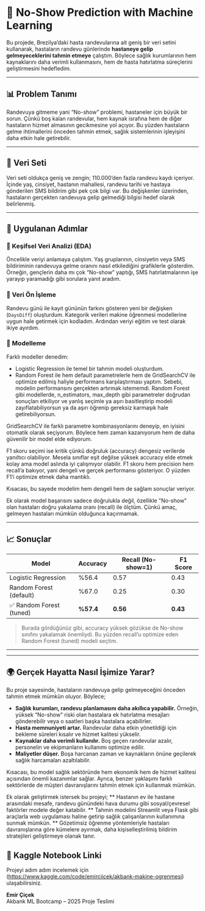 # 🏥 No-Show Prediction with Machine Learning

Bu projede, Brezilya’daki hasta randevularına ait geniş bir veri setini kullanarak, hastaların randevu günlerinde **hastaneye gelip gelmeyeceklerini tahmin etmeye** çalıştım. Böylece sağlık kurumlarının hem kaynaklarını daha verimli kullanmasını, hem de hasta hatırlatma süreçlerini geliştirmesini hedefledim.

---

## 📊 Problem Tanımı
Randevuya gitmeme yani “No-show” problemi, hastaneler için büyük bir sorun. Çünkü boş kalan randevular, hem kaynak israfına hem de diğer hastaların hizmet almasının gecikmesine yol açıyor. Bu yüzden hastaların gelme ihtimallerini önceden tahmin etmek, sağlık sistemlerinin işleyişini daha etkin hale getirebilir.

---

## 📁 Veri Seti
Veri seti oldukça geniş ve zengin; 110.000’den fazla randevu kaydı içeriyor. İçinde yaş, cinsiyet, hastanın mahallesi, randevu tarihi ve hastaya gönderilen SMS bildirim gibi pek çok bilgi var. Bu değişkenler üzerinden, hastaların gerçekten randevuya gelip gelmediği bilgisi hedef olarak belirlenmiş.

---

## 🔎 Uygulanan Adımlar

### 📌 Keşifsel Veri Analizi (EDA)

Öncelikle veriyi anlamaya çalıştım. Yaş gruplarının, cinsiyetin veya SMS bildiriminin randevuya gelme oranını nasıl etkilediğini grafiklerle gösterdim. Örneğin, gençlerin daha mı çok “No-show” yaptığı, SMS hatırlatmalarının işe yarayıp yaramadığı gibi sorulara yanıt aradım.

### 🧼 Veri Ön İşleme

Randevu günü ile kayıt gününün farkını gösteren yeni bir değişken (`DaysDiff`) oluşturdum. Kategorik verileri makine öğrenmesi modellerine uygun hale getirmek için kodladım. Ardından veriyi eğitim ve test olarak ikiye ayırdım.

### 🧠 Modelleme
Farklı modeller denedim:

- Logistic Regression ile temel bir tahmin modeli oluşturdum.
- Random Forest ile hem default parametrelerle hem de GridSearchCV ile optimize edilmiş haliyle performans karşılaştırması yaptım. Sebebi, modelin performansını gerçekten artırmak istememdi. Random Forest gibi modellerde, n_estimators, max_depth gibi parametreler doğrudan sonuçları etkiliyor ve yanlış seçimle ya aşırı basitleştirip modeli zayıflatabiliyorsun ya da aşırı öğrenip gereksiz karmaşık hale getirebiliyorsun.

GridSearchCV ile farklı parametre kombinasyonlarını deneyip, en iyisini otomatik olarak seçiyorum. Böylece hem zaman kazanıyorum hem de daha güvenilir bir model elde ediyorum.

F1 skoru seçimi ise kritik çünkü doğruluk (accuracy) dengesiz verilerde yanıltıcı olabiliyor. Mesela sınıflar eşit değilse yüksek accuracy elde etmek kolay ama model aslında iyi çalışmıyor olabilir. F1 skoru hem precision hem recall’a bakıyor, yani dengeli ve gerçek performansı gösteriyor. O yüzden F1’i optimize etmek daha mantıklı.

Kısacası, bu sayede modelim hem dengeli hem de sağlam sonuçlar veriyor.
  
Ek olarak model başarısını sadece doğrulukla değil, özellikle "No-show" olan hastaları doğru yakalama oranı (recall) ile ölçtüm. Çünkü amaç, gelmeyen hastaları mümkün olduğunca kaçırmamak.

---

## 📈 Sonuçlar

| Model                  | Accuracy | Recall (No-show=1) | F1 Score |
|------------------------|----------|---------------------|----------|
| Logistic Regression    | %56.4    | 0.57                | 0.43     |
| Random Forest (default)| %67.0    | 0.25                | 0.30     |
| ✅ Random Forest (tuned)| **%57.4**| **0.56**            | **0.43** |

> Burada gördüğünüz gibi, accuracy yüksek gözükse de No-show sınıfını yakalamak önemliydi. Bu yüzden recall’u optimize eden Random Forest (tuned) modeli seçtim.

---

---

## 🌍 Gerçek Hayatta Nasıl İşimize Yarar?

Bu proje sayesinde, hastaların randevuya gelip gelmeyeceğini önceden tahmin etmek mümkün oluyor. Böylece;

- **Sağlık kurumları, randevu planlamasını daha akıllıca yapabilir.** Örneğin, yüksek “No-show” riski olan hastalara ek hatırlatma mesajları gönderebilir veya o saatleri başka hastalara açabilirler.  
- **Hasta memnuniyeti artar.** Randevular daha etkin yönetildiği için bekleme süreleri kısalır ve hizmet kalitesi yükselir.  
- **Kaynaklar daha verimli kullanılır.** Boş geçen randevular azalır, personelin ve ekipmanların kullanımı optimize edilir.  
- **Maliyetler düşer.** Boşa harcanan zaman ve kaynakların önüne geçilerek sağlık harcamaları azaltılabilir.

Kısacası, bu model sağlık sektöründe hem ekonomik hem de hizmet kalitesi açısından önemli kazanımlar sağlar. Ayrıca, benzer yaklaşımı farklı sektörlerde de müşteri davranışlarını tahmin etmek için kullanmak mümkün.



Ek olarak geliştirmek istersek bu projeyi;
** Hastanın ev ile hastane arasındaki mesafe, randevu günündeki hava durumu gibi sosyal/çevresel faktörler modele değer katabilir.
** Tahmin modelini Streamlit veya Flask gibi araçlarla web uygulaması haline getirip sağlık çalışanlarının kullanımına sunmak mümkün.
** Gözetimsiz öğrenme yöntemleriyle hastaları davranışlarına göre kümelere ayırmak, daha kişiselleştirilmiş bildirim stratejileri geliştirmeye olanak tanır.


## 🔗 Kaggle Notebook Linki

Projeyi adım adım incelemek için (https://www.kaggle.com/code/emirciicek/akbank-makine-ogrenmesi) ulaşabilirsiniz.
 
**Emir Çiçek**  
Akbank ML Bootcamp – 2025 Proje Teslimi  
